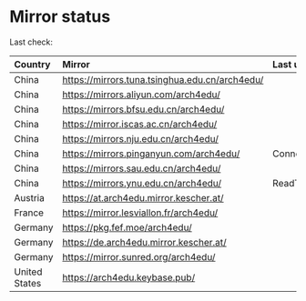 <script src="./time.js"></script>
# Mirror status
Last check: <script type="text/javascript">localize(1673256000.091119);</script>

|Country|Mirror|Last update|
|:------|:-----|:----------|
|China|https://mirrors.tuna.tsinghua.edu.cn/arch4edu/|<script type="text/javascript">localize(1673202666);</script>|
|China|https://mirrors.aliyun.com/arch4edu/|<script type="text/javascript">localize(1673202666);</script>|
|China|https://mirrors.bfsu.edu.cn/arch4edu/|<script type="text/javascript">localize(1673202666);</script>|
|China|https://mirror.iscas.ac.cn/arch4edu/|<script type="text/javascript">localize(1673246167);</script>|
|China|https://mirrors.nju.edu.cn/arch4edu/|<script type="text/javascript">localize(1673202666);</script>|
|China|https://mirrors.pinganyun.com/arch4edu/|ConnectTimeout|
|China|https://mirrors.sau.edu.cn/arch4edu/|<script type="text/javascript">localize(1671258899);</script>|
|China|https://mirrors.ynu.edu.cn/arch4edu/|ReadTimeout|
|Austria|https://at.arch4edu.mirror.kescher.at/|<script type="text/javascript">localize(1673202666);</script>|
|France|https://mirror.lesviallon.fr/arch4edu/|<script type="text/javascript">localize(1673202666);</script>|
|Germany|https://pkg.fef.moe/arch4edu/|<script type="text/javascript">localize(1673202666);</script>|
|Germany|https://de.arch4edu.mirror.kescher.at/|<script type="text/javascript">localize(1673202666);</script>|
|Germany|https://mirror.sunred.org/arch4edu/|<script type="text/javascript">localize(1673202666);</script>|
|United States|https://arch4edu.keybase.pub/|<script type="text/javascript">localize(1673202666);</script>|

<script src="./tablefilter/tablefilter.js"></script>
<script src="./table.js"></script>